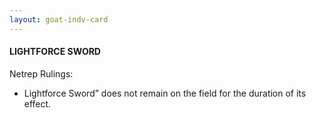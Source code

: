 ```yaml
---
layout: goat-indv-card
---
```


#### LIGHTFORCE SWORD

Netrep Rulings:

*   Lightforce Sword” does not remain on the field for the duration of its effect.